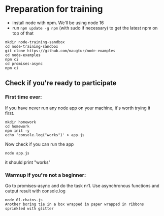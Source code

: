 # Preparation for training

- install node with npm. We'll be using node 16
- run `npm update -g npm` (with sudo if necessary) to get the latest npm on top of that


```
mkdir node-training-sandbox
cd node-training-sandbox
git clone https://github.com/naugtur/node-examples
cd node-examples
npm ci
cd promises-async
npm ci
```


## Check if you're ready to participate
### First time ever:

If you have never run any node app on your machine, it's worth trying it first.

```
mkdir homework
cd homework
npm init -y
echo 'console.log("works")' > app.js
```

Now check if you can run the app

```
node app.js
```

it should print "works"

### Warmup if you're not a beginner:

Go to promises-async and do the task nr1. Use asynchronous functions and output result with console.log
```
node 01.chains.js 
Another boring tie in a box wrapped in paper wrapped in ribbons sprinkled with glitter 
```